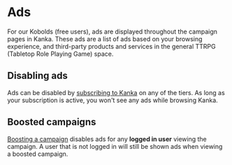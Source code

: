 # Ads

For our Kobolds (free users), ads are displayed throughout the campaign pages in Kanka. These ads are a list of ads based on your browsing experience, and third-party products and services in the general TTRPG (Tabletop Role Playing Game) space.

## Disabling ads

Ads can be disabled by [subscribing to Kanka](https://kanka.io/en-US/pricing) on any of the tiers. As long as your subscription is active, you won't see any ads while browsing Kanka.

## Boosted campaigns

[Boosting a campaign](https://kanka.io/en-US/boosters) disables ads for any **logged in user** viewing the campaign. A user that is not logged in will still be shown ads when viewing a boosted campaign.